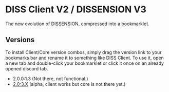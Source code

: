 <script>
	// if you see this, [go here please](https://uncannyorange.github.io/DISSENSION/versions/client_v2/)
</script>

# DISS Client V2 / DISSENSION V3
The new evolution of DISSENSION, compressed into a bookmarklet.

## Versions
To install Client/Core version combos, simply drag the version link to your bookmarks bar and rename it to something like DISS Client. To use it, open a new tab and double-click your bookmarklet or click it once on an already opened discord tab.

- <a>2.0.0:1.3</a> (Not there, not functional.)
- <a href="javascript:(async dissension=>{const rawurl='https://raw.githubusercontent.com/uncannyorange/DISSENSION/main/',setup=async function(){document.querySelector('title').innerText='DISS | Discord',window.CSPDodge=function(e,t='DISS23DEFAULTCOMMS'){return new Promise(n=>{const o=window.open('https://uncannyorange.github.io/cspdodge.html','_blank','width=1,height=1');o.blur(),window.addEventListener('message',function s(r){'ready'!=r.data.status?(console.log(r.data),r.currentTarget.removeEventListener(r.type,s),n(r.data.resource),o.close()):o.postMessage({name:t,url:e},'*')})})};const sv=await CSPDodge(rawurl+'versions/core_v3/stable.txt','DISS23-STABLEVER'),core=await CSPDodge(`${rawurl}versions/core_v3/${sv}.js`);eval(core)};location.href.startsWith('https://discord.com/channels/')?setup():location='https://discord.com/channels/@me'})();">2.0:3.X</a> (alpha, client works but core is not there yet.)